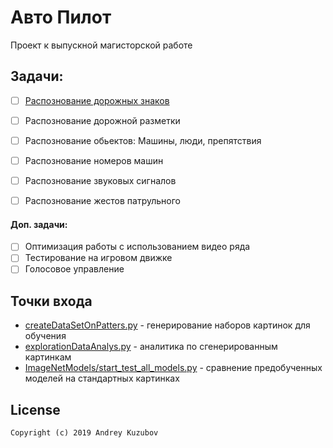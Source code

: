 # Авто Пилот 

Проект к выпускной магисторской работе


## Задачи:
* [ ] [Распознование дорожных знаков](RoadSign)
* [ ] Распознование дорожной разметки
* [ ] Распознование обьектов: Машины, люди, препятствия
* [ ] Распознование номеров машин
* [ ] Распознование звуковых сигналов
* [ ] Распознование жестов патрульного



#### Доп. задачи:
* [ ] Оптимизация работы с использованием видео ряда
* [ ] Тестирование на игровом движке
* [ ] Голосовое управление

## Точки входа

 * [createDataSetOnPatters.py](createDataSetOnPatters.py) - генерирование наборов картинок для обучения 
 * [explorationDataAnalys.py](explorationDataAnalys.py) - аналитика по сгенерированным картинкам
 * [ImageNetModels/start_test_all_models.py](ImageNetModels/start_test_all_models.py) - сравнение предобученных моделей на стандартных картинках
  

   
 ## License
```
Copyright (c) 2019 Andrey Kuzubov
```     
